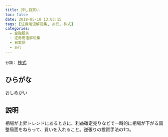 ```yaml
---
title: 押し目買い
toc: false
date: 2018-05-18 13:03:15
tags: [证券用语解说集, あ行, 株式]
categories:
  - 金融服务
  - 证券用语解说集
  - 日本語
  - あ行
---
```


`分類：` [株式](/tags/株式/)

## ひらがな

おしめがい

## 説明

相場が上昇トレンドにあるときに、利益確定売りなどで一時的に相場が下がる調整局面をねらって、買いを入れること。逆張りの投資手法の1つ。
